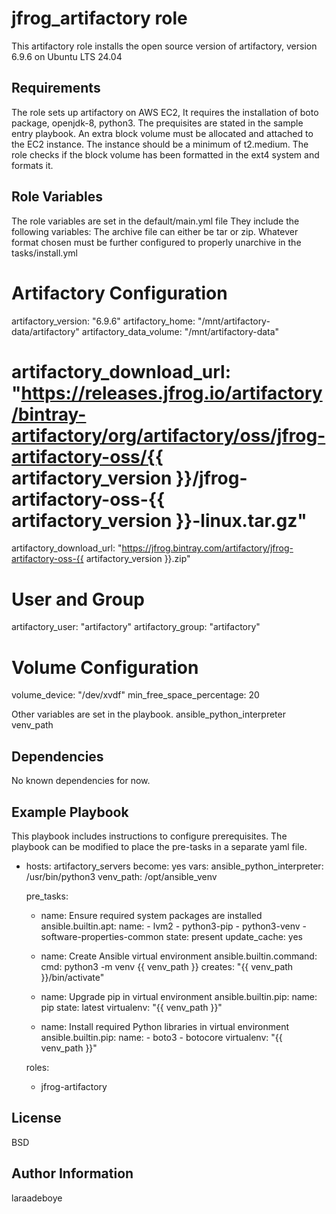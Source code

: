 jfrog_artifactory role
=========
This artifactory role installs the open source version of artifactory, version 6.9.6 on Ubuntu LTS 24.04

Requirements
------------

The role sets up artifactory on AWS EC2, It requires the installation of boto package, openjdk-8, python3. The prequisites are stated in the sample entry playbook.
An extra block volume must be allocated and attached to the EC2 instance. The instance should be a minimum of t2.medium. The role checks if the block volume has been formatted in the ext4 system and formats it.

Role Variables
--------------

 The role variables are set in the default/main.yml file
They include the following variables: The archive file can either be tar or zip. Whatever format chosen must be further configured to properly unarchive in the tasks/install.yml

# Artifactory Configuration
artifactory_version: "6.9.6"
artifactory_home: "/mnt/artifactory-data/artifactory"
artifactory_data_volume: "/mnt/artifactory-data"
  # artifactory_download_url: "https://releases.jfrog.io/artifactory/bintray-artifactory/org/artifactory/oss/jfrog-artifactory-oss/{{ artifactory_version }}/jfrog-artifactory-oss-{{ artifactory_version }}-linux.tar.gz"
artifactory_download_url: "https://jfrog.bintray.com/artifactory/jfrog-artifactory-oss-{{ artifactory_version }}.zip"

# User and Group
artifactory_user: "artifactory"
artifactory_group: "artifactory"

# Volume Configuration
volume_device: "/dev/xvdf" 
min_free_space_percentage: 20

Other variables are set in the playbook.
 ansible_python_interpreter
 venv_path

Dependencies
------------
No known dependencies for now.

Example Playbook
----------------

This playbook includes instructions to configure prerequisites. The playbook can be modified to place the pre-tasks in a separate yaml file.

- hosts: artifactory_servers
  become: yes
  vars:
    ansible_python_interpreter: /usr/bin/python3
    venv_path: /opt/ansible_venv

  pre_tasks:
    - name: Ensure required system packages are installed
      ansible.builtin.apt:
        name:
          - lvm2
          - python3-pip
          - python3-venv
          - software-properties-common
        state: present
        update_cache: yes

    - name: Create Ansible virtual environment
      ansible.builtin.command:
        cmd: python3 -m venv {{ venv_path }}
        creates: "{{ venv_path }}/bin/activate"

    - name: Upgrade pip in virtual environment
      ansible.builtin.pip:
        name: pip
        state: latest
        virtualenv: "{{ venv_path }}"

    - name: Install required Python libraries in virtual environment
      ansible.builtin.pip:
        name:
          - boto3
          - botocore
        virtualenv: "{{ venv_path }}"

  roles:
    - jfrog-artifactory


License
-------

BSD

Author Information
------------------

laraadeboye
